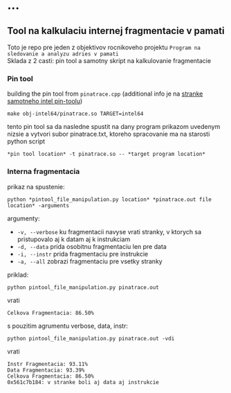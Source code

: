 # ...

## Tool na kalkulaciu internej fragmentacie v pamati

Toto je repo pre jeden z objektivov rocnikoveho projektu `Program na sledovanie a analyzu adries v pamati`\
Sklada z 2 casti: pin tool a samotny skript na kalkulovanie fragmentacie

### Pin tool

building the pin tool from `pinatrace.cpp` (additional info je na [stranke samotneho intel pin-toolu](https://software.intel.com/sites/landingpage/pintool/docs/98830/Pin/doc/html/index.html#BuildingExamples))
```
make obj-intel64/pinatrace.so TARGET=intel64
```
tento pin tool sa da nasledne spustit na dany program prikazom uvedenym nizsie a vytvori subor pinatrace.txt, ktoreho spracovanie ma na starosti python script

`
*pin tool location* -t pinatrace.so -- *target program location*
`

### Interna fragmentacia

prikaz na spustenie:

`
python *pintool_file_manipulation.py location* *pinatrace.out file location* -arguments
`

argumenty:
- `-v, --verbose` ku fragmentacii navyse vrati stranky, v ktorych sa pristupovalo aj k datam aj k instrukciam
- `-d, --data` prida osobitnu fragmentaciu len pre data
- `-i, --instr` prida fragmentaciu pre instrukcie
- `-a, --all` zobrazi fragmentaciu pre vsetky stranky

priklad:

```
python pintool_file_manipulation.py pinatrace.out
```

vrati

```
Celkova Fragmentacia: 86.50%
```

s pouzitim agrumentu verbose, data, instr:

```
python pintool_file_manipulation.py pinatrace.out -vdi
```

vrati

```
Instr Fragmentacia: 93.11%
Data Fragmentacia: 93.39%
Celkova Fragmentacia: 86.50%
0x561c7b184: v stranke boli aj data aj instrukcie
```
